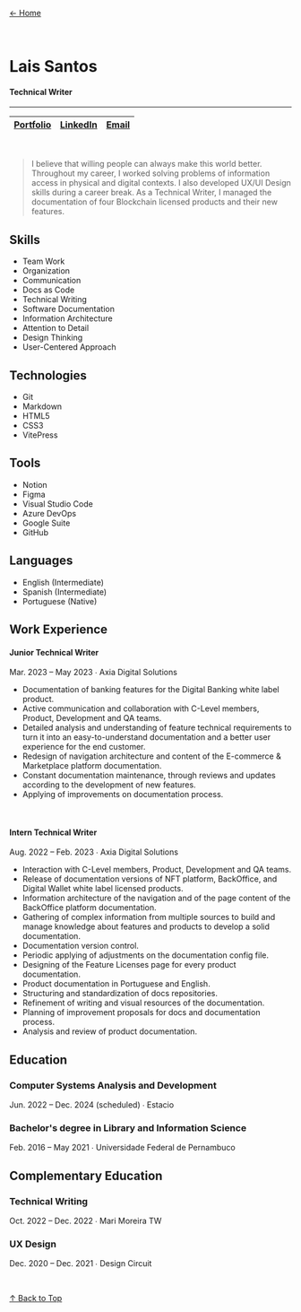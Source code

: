 [← Home](/index)

<br>

# Lais Santos
#### Technical Writer
---
| [Portfolio](https://laisantos94.netlify.app/) | [LinkedIn](https://www.linkedin.com/in/laisantos94) |  [Email](laisantosbr@gmail.com)  |
| ------------- | :-----------: | ----: |

<br>

> I believe that willing people can always make this world better. Throughout my career, I worked solving problems of information access in physical and digital contexts. I also developed UX/UI Design skills during a career break. As a Technical Writer, I managed the documentation of four Blockchain licensed products and their new features.

## Skills
- Team Work
- Organization
- Communication
- Docs as Code
- Technical Writing
- Software Documentation
- Information Architecture
- Attention to Detail
- Design Thinking
- User-Centered Approach

## Technologies
- Git
- Markdown
- HTML5
- CSS3
- VitePress

## Tools
- Notion
- Figma
- Visual Studio Code
- Azure DevOps
- Google Suite
- GitHub

## Languages
- English (Intermediate)
- Spanish (Intermediate)
- Portuguese (Native)

## Work Experience
#### Junior Technical Writer
Mar. 2023 – May 2023 ∙ Axia Digital Solutions

- Documentation of banking features for the Digital Banking white label product.
- Active communication and collaboration with C-Level members, Product, Development and QA teams.
- Detailed analysis and understanding of feature technical requirements to turn it into an easy-to-understand documentation and a better user experience for the end customer.
- Redesign of navigation architecture and content of the E-commerce & Marketplace platform documentation.
- Constant documentation maintenance, through reviews and updates according to the development of new features.
- Applying of improvements on documentation process.

<br>

#### Intern Technical Writer
Aug. 2022 – Feb. 2023 ∙ Axia Digital Solutions

- Interaction with C-Level members, Product, Development and QA teams.
- Release of documentation versions of NFT platform, BackOffice, and Digital Wallet white label licensed products.
- Information architecture of the navigation and of the page content of the BackOffice platform documentation.
- Gathering of complex information from multiple sources to build and manage knowledge about features and products to develop a solid documentation.
- Documentation version control.
- Periodic applying of adjustments on the documentation config file.
- Designing of the Feature Licenses page for every product documentation.
- Product documentation in Portuguese and English.
- Structuring and standardization of docs repositories.
- Refinement of writing and visual resources of the documentation.
- Planning of improvement proposals for docs and documentation process.
- Analysis and review of product documentation.

## Education
### Computer Systems Analysis and Development
Jun. 2022 – Dec. 2024 (scheduled) ∙ Estacio

### Bachelor's degree in Library and Information Science
Feb. 2016 – May 2021 ∙ Universidade Federal de Pernambuco

## Complementary Education
### Technical Writing
Oct. 2022 – Dec. 2022 ∙ Mari Moreira TW

### UX Design
Dec. 2020 – Dec. 2021 ∙ Design Circuit

<br>

[↑ Back to Top](index.md)